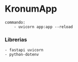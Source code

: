 # KronumApp

    commando:
        - uvicorn app:app --reload 

### Librerias
    - fastapi uvicorn
    - python-dotenv